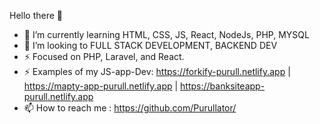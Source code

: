  Hello there 👋
- 🌱 I’m currently learning HTML, CSS, JS, React, NodeJs, PHP, MYSQL
- 👯 I’m looking to FULL STACK DEVELOPMENT, BACKEND DEV
- ⚡ Focused on PHP, Laravel, and React.
- ⚡ Examples of my JS-app-Dev: https://forkify-purull.netlify.app | https://mapty-app-purull.netlify.app | https://banksiteapp-purull.netlify.app
- 📫 How to reach me : https://github.com/Purullator/
